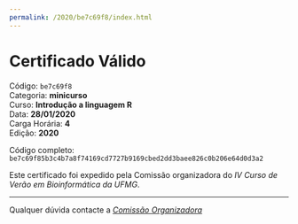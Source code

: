```yaml
---
permalink: /2020/be7c69f8/index.html
---
```


# Certificado Válido

Código: `be7c69f8`<br>
Categoria: **minicurso**<br>
Curso: **Introdução a linguagem R**<br>
Data: **28/01/2020**<br>
Carga Horária: **4**<br>
Edição: **2020**<br>


Código completo: `be7c69f85b3c4b7a8f74169cd7727b9169cbed2dd3baee826c0b206e64d0d3a2`


Este certificado foi expedido pela Comissão organizadora do *IV Curso de Verão em Bioinformática da UFMG*.

----

Qualquer dúvida contacte a [_Comissão Organizadora_](<mailto:cursobioinfoufmg@gmail.com$subject=[Certificados]>)

